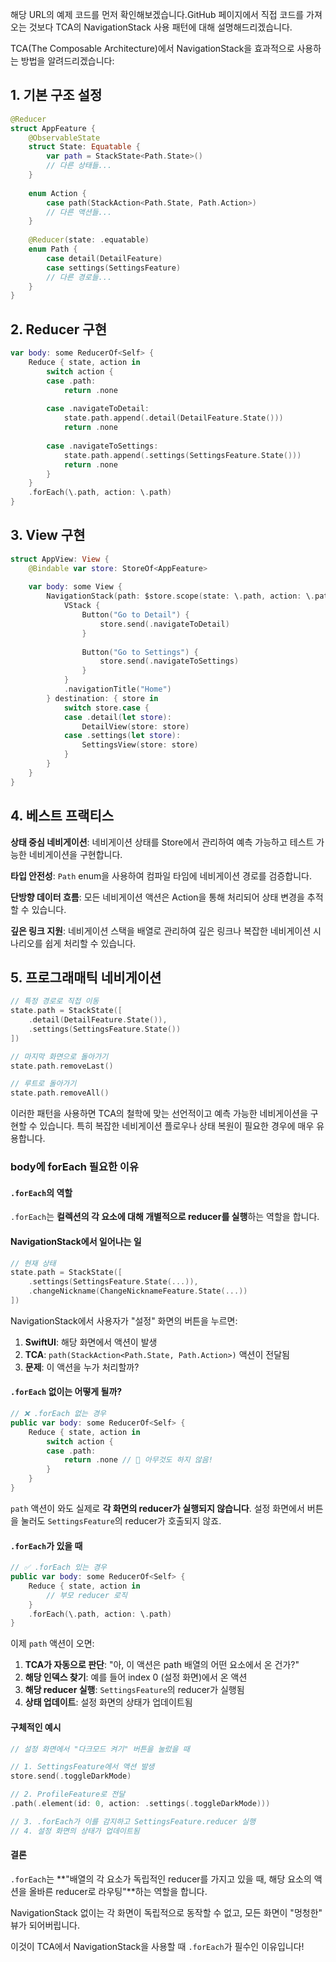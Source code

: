 해당 URL의 예제 코드를 먼저 확인해보겠습니다.GitHub 페이지에서 직접 코드를 가져오는 것보다 TCA의 NavigationStack 사용 패턴에 대해 설명해드리겠습니다.

TCA(The Composable Architecture)에서 NavigationStack을 효과적으로 사용하는 방법을 알려드리겠습니다:

## 1. 기본 구조 설정

```swift
@Reducer
struct AppFeature {
    @ObservableState
    struct State: Equatable {
        var path = StackState<Path.State>()
        // 다른 상태들...
    }
    
    enum Action {
        case path(StackAction<Path.State, Path.Action>)
        // 다른 액션들...
    }
    
    @Reducer(state: .equatable)
    enum Path {
        case detail(DetailFeature)
        case settings(SettingsFeature)
        // 다른 경로들...
    }
}
```

## 2. Reducer 구현

```swift
var body: some ReducerOf<Self> {
    Reduce { state, action in
        switch action {
        case .path:
            return .none
            
        case .navigateToDetail:
            state.path.append(.detail(DetailFeature.State()))
            return .none
            
        case .navigateToSettings:
            state.path.append(.settings(SettingsFeature.State()))
            return .none
        }
    }
    .forEach(\.path, action: \.path)
}
```

## 3. View 구현

```swift
struct AppView: View {
    @Bindable var store: StoreOf<AppFeature>
    
    var body: some View {
        NavigationStack(path: $store.scope(state: \.path, action: \.path)) {
            VStack {
                Button("Go to Detail") {
                    store.send(.navigateToDetail)
                }
                
                Button("Go to Settings") {
                    store.send(.navigateToSettings)
                }
            }
            .navigationTitle("Home")
        } destination: { store in
            switch store.case {
            case .detail(let store):
                DetailView(store: store)
            case .settings(let store):
                SettingsView(store: store)
            }
        }
    }
}
```

## 4. 베스트 프랙티스

**상태 중심 네비게이션**: 네비게이션 상태를 Store에서 관리하여 예측 가능하고 테스트 가능한 네비게이션을 구현합니다.

**타입 안전성**: `Path` enum을 사용하여 컴파일 타임에 네비게이션 경로를 검증합니다.

**단방향 데이터 흐름**: 모든 네비게이션 액션은 Action을 통해 처리되어 상태 변경을 추적할 수 있습니다.

**깊은 링크 지원**: 네비게이션 스택을 배열로 관리하여 깊은 링크나 복잡한 네비게이션 시나리오를 쉽게 처리할 수 있습니다.

## 5. 프로그래매틱 네비게이션

```swift
// 특정 경로로 직접 이동
state.path = StackState([
    .detail(DetailFeature.State()),
    .settings(SettingsFeature.State())
])

// 마지막 화면으로 돌아가기
state.path.removeLast()

// 루트로 돌아가기
state.path.removeAll()
```

이러한 패턴을 사용하면 TCA의 철학에 맞는 선언적이고 예측 가능한 네비게이션을 구현할 수 있습니다. 특히 복잡한 네비게이션 플로우나 상태 복원이 필요한 경우에 매우 유용합니다.
### body에 forEach 필요한 이유

#### `.forEach`의 역할

`.forEach`는 **컬렉션의 각 요소에 대해 개별적으로 reducer를 실행**하는 역할을 합니다.

#### NavigationStack에서 일어나는 일

```swift
// 현재 상태
state.path = StackState([
    .settings(SettingsFeature.State(...)),
    .changeNickname(ChangeNicknameFeature.State(...))
])
```

NavigationStack에서 사용자가 "설정" 화면의 버튼을 누르면:

1. **SwiftUI**: 해당 화면에서 액션이 발생
2. **TCA**: `path(StackAction<Path.State, Path.Action>)` 액션이 전달됨
3. **문제**: 이 액션을 누가 처리할까?

#### `.forEach` 없이는 어떻게 될까?

```swift
// ❌ .forEach 없는 경우
public var body: some ReducerOf<Self> {
    Reduce { state, action in
        switch action {
        case .path:
            return .none // 🔴 아무것도 하지 않음!
        }
    }
}
```

`path` 액션이 와도 실제로 **각 화면의 reducer가 실행되지 않습니다**. 설정 화면에서 버튼을 눌러도 `SettingsFeature`의 reducer가 호출되지 않죠.

#### `.forEach`가 있을 때

```swift
// ✅ .forEach 있는 경우
public var body: some ReducerOf<Self> {
    Reduce { state, action in
        // 부모 reducer 로직
    }
    .forEach(\.path, action: \.path)
}
```

이제 `path` 액션이 오면:

1. **TCA가 자동으로 판단**: "아, 이 액션은 path 배열의 어떤 요소에서 온 건가?"
2. **해당 인덱스 찾기**: 예를 들어 index 0 (설정 화면)에서 온 액션
3. **해당 reducer 실행**: `SettingsFeature`의 reducer가 실행됨
4. **상태 업데이트**: 설정 화면의 상태가 업데이트됨

#### 구체적인 예시

```swift
// 설정 화면에서 "다크모드 켜기" 버튼을 눌렀을 때

// 1. SettingsFeature에서 액션 발생
store.send(.toggleDarkMode)

// 2. ProfileFeature로 전달
.path(.element(id: 0, action: .settings(.toggleDarkMode)))

// 3. .forEach가 이를 감지하고 SettingsFeature.reducer 실행
// 4. 설정 화면의 상태가 업데이트됨
```

#### 결론

`.forEach`는 **"배열의 각 요소가 독립적인 reducer를 가지고 있을 때, 해당 요소의 액션을 올바른 reducer로 라우팅"**하는 역할을 합니다.

NavigationStack 없이는 각 화면이 독립적으로 동작할 수 없고, 모든 화면이 "멍청한" 뷰가 되어버립니다.

이것이 TCA에서 NavigationStack을 사용할 때 `.forEach`가 필수인 이유입니다!